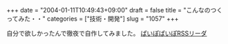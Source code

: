 +++
date = "2004-01-11T10:49:43+09:00"
draft = false
title = "こんなのつくってみた・・"
categories = ["技術・開発"]
slug = "1057"
+++

自分で欲しかったんで徹夜で自作してみました。
<a href="http://paipo.lolipop.jp/user/?ieiri">ぱいぽぱいぽRSSリーダ</a>
